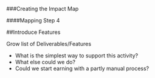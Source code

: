 ###Creating the Impact Map

####Mapping Step 4

##Introduce Features

Grow list of Deliverables/Features

* What is the simplest way to support this activity?
* What else could we do?
* Could we start earning with a partly manual process?